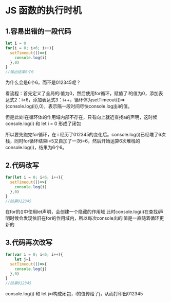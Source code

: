 # JS 函数的执行时机
## 1.容易出错的一段代码
```javascript
let i = 0
for(i = 0; i<6; i++){
  setTimeout(()=>{
    console.log(i)
  },0)
}
//输出结果6个6
```
为什么会是6个6，而不是012345呢？

看流程：首先定义了全局的i值为0，然后使用for循环，赋值了i的值为0，添加表达式2：i<6，添加表达式3：i++，循环体为setTimeout(()=>{console.log(i)},0)，表示隔一段时间尽快console.log出i的值。

但是此处i在循环体的作用域内部不存在，只有向上就近查找a的声明，这时候 console.log(i) 和  let i = 0 形成了闭包

所以要先跑完for循环，在 i 经历了012345的变化后。console.log(i)已经堆了6次栈，同时for循环结束i=5又自加了一次i=6，然后开始运算6次堆栈的console.log(i)，结果为6个6。

## 2.代码改写
```javascript
for(let i = 0; i<6; i++){
  setTimeout(()=>{
    console.log(i)
  },0)
}
//结果012345
```
在for的()中使用let声明，会创建一个隐藏的作用域
此时console.log(i)在查找i声明时候会发现依旧在for的作用域内，所以每次console出的i值是一直随着循环更新的

## 3.代码再次改写
```javascript
for(var i = 0; i<6; i++){
    let j=i
  setTimeout(()=>{
    console.log(j)
  },0)
}
//结果012345
```
console.log(j) 和 let j=i构成闭包，i的值传给了j，从而打印出012345